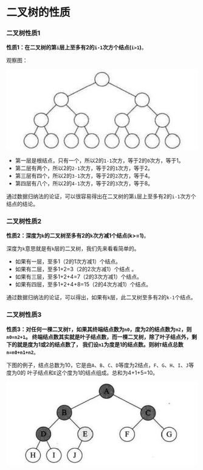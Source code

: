 二叉树的性质
==============================================================

### 二叉树性质1
**性质1：在二叉树的第`i`层上至多有2的`i-1`次方个结点(`i>1`)**。

观察图：

![6-5-5](../img/6-5-5.png)

+ 第一层是根结点，只有一个，所以2的`1-1`次方，等于2的`0`次方，等于1。
+ 第二层有两个，所以2的`2-1`次方，等于2的`1`次方，等于2。
+ 第三层有四个，所以2的`3-1`次方，等于2的`2`次方，等于4。
+ 第四层有八个，所以2的`4-1`次方，等于2的`3`次方，等于8。

通过数据归纳法的论证，可以很容易得出在二叉树的第`i`层上至多有2的`i-1`次方个结点的结论。

### 二叉树性质2
**性质2：深度为`k`的二叉树至多有2的`k`次方减1个结点(k>=1)**。

深度为`k`意思就是有`k`层的二叉树，我们先来看看简单的。

+ 如果有一层，至多1（2的1次方减1）个结点。
+ 如果有二层，至多1+2=3（2的2次方减1）个结点 。
+ 如果有三层，至多1+2+4=7（2的3次方减1）个结点。
+ 如果有四层，至多1+2+4+8=15（2的4次方减1）个结点。

通过数据归纳法的论证，可以得出，如果有`k`层，此二叉树至多有2的`k-1`个结点。

### 二叉树性质3
**性质3：对任何一棵二叉树`T`，如果其终端结点数为`n0`，度为2的结点数为`n2`，则`n0=n2+1`。
终端结点数其实就是叶子结点数，而一棵二叉树，除了叶子结点外，剩下的就是度为1或2的结点数了，
我们设`n1`为度是1的结点数。则树`T`结点总数`n=n0+n1+n2`**。

下图的例子，结点总数为10，它是由`A`、`B`、`C`、`D`等度为2结点，`F`、`G`、`H`、`I`、`J`等度为0的
叶子结点和`E`这个度为1的结点组成。总和为4+1+5=10。

![6-6-1](../img/6-6-1.png)
